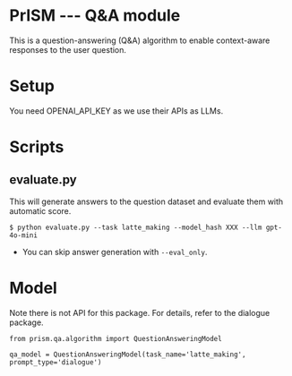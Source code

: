# PrISM --- Q&A module

This is a question-answering (Q&A) algorithm to enable context-aware responses to the user question.

# Setup

You need OPENAI_API_KEY as we use their APIs as LLMs.

# Scripts

## evaluate.py

This will generate answers to the question dataset and evaluate them with automatic score.

```
$ python evaluate.py --task latte_making --model_hash XXX --llm gpt-4o-mini
```

- You can skip answer generation with `--eval_only`.

# Model
Note there is not API for this package. For details, refer to the dialogue package.

```
from prism.qa.algorithm import QuestionAnsweringModel

qa_model = QuestionAnsweringModel(task_name='latte_making', prompt_type='dialogue')
```
